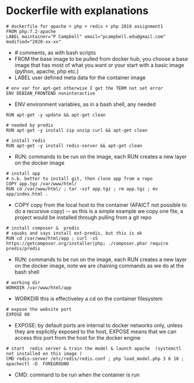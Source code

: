 # Dockerfile with explanations
```
# dockerfile for apache + php + redis + php 2019 assignment1
FROM php:7.2-apache
LABEL maintainer="P Campbell" email="pcampbell.edu@gmail.com" modified="2020-xx-xx"
```
* \# comments, as with bash scripts
* FROM the base image to be pulled from docker hub,  you choose a base image that has most of what you want or your start with a basic image (python, apache, php  etc.)
* LABEL user defined meta data for the container image
```
# env var for apt-get otherwise I get the TERM not set error
ENV DEBIAN_FRONTEND noninteractive
```
* ENV environment variables, as in a bash shell, any needed 

```
RUN apt-get -y update && apt-get clean

# needed by predis
RUN apt-get -y install zip unzip curl && apt-get clean

# install redis
RUN apt-get -y install redis-server && apt-get clean 
```  
* RUN: commands to be run on the image, each RUN creates a new layer on the docker image
```
# install app
# n.b. better to install git, then clone app from a repo
COPY app.tgz /var/www/html/ 
RUN cd /var/www/html/ ; tar -xzf app.tgz ; rm app.tgz ; mv app/index.html .  
``` 
* COPY copy from the local host to the container (AFAICT not possible to do a recursive copy) -- as this is a simple example we copy one file, a project would be installed through pulling from a git repo
```
# install composer &  predis
# squaks and says install ext-predis, but this is ok
RUN cd /var/www/html/app ; curl -sS https://getcomposer.org/installer|php; ./composer.phar require predis/predis
```  
* RUN: commands to be run on the image, each RUN creates a new layer on the docker image, note we are chaining commands as we do at the bash shell
```
# working dir
WORKDIR /var/www/html/app
```
* WORKDIR this is effectiveley a cd on the container filesystem
```
# expose the website port
EXPOSE 80
```
* EXPOSE: by default ports are internal to docker networks only, unless they are explicitly exposed to the host, EXPOSE means that we can access this port from the host for the docker engine
```
# start  redis server & train the model & launch apache  (systemctl not installed on this image )
CMD redis-server /etc/redis/redis.conf ; php load_model.php 3 6 10 ; apachectl -D  FOREGROUND
```
* CMD: command to be run when the container is run


